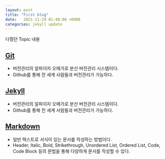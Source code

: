 ```yaml
---
layout: post
title: "First blog"
date:   2021-11-29 01:40:00 +0900 
categories: jekyll update
---
```

다뤘던 Topic 내용

## [Git](https://ko.wikipedia.org/wiki/%EA%B9%83_(%EC%86%8C%ED%94%84%ED%8A%B8%EC%9B%A8%EC%96%B4))

- 버전관리의 알파이자 오메가로 분산 버전관리 시스템이다.
- Github를 통해 전 세계 사람들과 버전관리가 가능하다.

## [Jekyll](https://en.wikipedia.org/wiki/Jekyll_(software))

- 버전관리의 알파이자 오메가로 분산 버전관리 시스템이다.
- Github를 통해 전 세계 사람들과 버전관리가 가능하다.

## [Markdown](https://en.wikipedia.org/wiki/Markdown)

- 일반 텍스트로 서식이 있는 문서를 작성하는 방법이다.
- Header, Italic, Bold, Strikethrough, Unordered List, Ordered List, Code, Code Block 등의 문법을 통해 다양하게 문서를 작성할 수 있다.